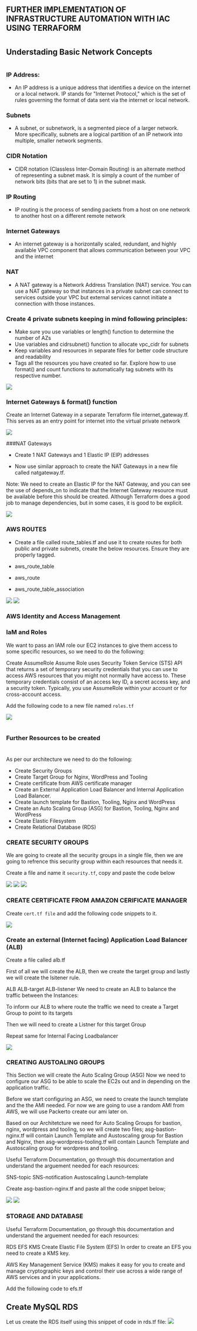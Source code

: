 ## FURTHER IMPLEMENTATION OF INFRASTRUCTURE AUTOMATION WITH IAC USING TERRAFORM
#

## Understading Basic Network Concepts
#
### IP Address: 
- An IP address is a unique address that identifies a device on the internet or a local network. IP stands for "Internet Protocol," which is the set of rules governing the format of data sent via the internet or local network.

### Subnets
- A subnet, or subnetwork, is a segmented piece of a larger network. More specifically, subnets are a logical partition of an IP network into multiple, smaller network segments. 

### CIDR Notation
- CIDR notation (Classless Inter-Domain Routing) is an alternate method of representing a subnet mask. It is simply a count of the
number of network bits (bits that are set to 1) in the subnet mask.

### IP Routing
- IP routing is the process of sending packets from a host on one network to another host on a different remote network

### Internet Gateways
- An internet gateway is a horizontally scaled, redundant, and highly available VPC component that allows communication between your VPC and the internet
  
### NAT
- A NAT gateway is a Network Address Translation (NAT) service. You can use a NAT gateway so that instances in a private subnet can connect to services outside your VPC but external services cannot initiate a connection with those instances.
  

### Create 4 private subnets keeping in mind following principles:
- Make sure you use variables or length() function to determine the number of AZs
- Use variables and cidrsubnet() function to allocate vpc_cidr for subnets
- Keep variables and resources in separate files for better code structure and readability
- Tags all the resources you have created so far. Explore how to use format() and count functions to automatically tag subnets with its respective number.
  
![](./img/1.private_subnet.jpg)

### Internet Gateways & format() function
Create an Internet Gateway in a separate Terraform file internet_gateway.tf. This serves as an entry point for internet into the virtual private network

![](./img/2.ig.jpg)

###NAT Gateways
- Create 1 NAT Gateways and 1 Elastic IP (EIP) addresses

- Now use similar approach to create the NAT Gateways in a new file called natgateway.tf.

Note: We need to create an Elastic IP for the NAT Gateway, and you can see the use of depends_on to indicate that the Internet Gateway resource must be available before this should be created. Although Terraform does a good job to manage dependencies, but in some cases, it is good to be explicit.

![](./img/3.nat.jpg)

### AWS ROUTES
- Create a file called route_tables.tf and use it to create routes for both public and private subnets, create the below resources. Ensure they are properly tagged.

- aws_route_table
- aws_route
- aws_route_table_association

![](./img/4.routea.jpg)
![](./img/4.routeb.jpg)

### AWS Identity and Access Management
### IaM and Roles
We want to pass an IAM role our EC2 instances to give them access to some specific resources, so we need to do the following:

Create AssumeRole
Assume Role uses Security Token Service (STS) API that returns a set of temporary security credentials that you can use to access AWS resources that you might not normally have access to. These temporary credentials consist of an access key ID, a secret access key, and a security token. Typically, you use AssumeRole within your account or for cross-account access.

Add the following code to a new file named `roles.tf`

![](./img/5.roles.jpg)

#
###  Further Resources to be created
#
As per our architecture we need to do the following:

- Create Security Groups
- Create Target Group for Nginx, WordPress and Tooling
- Create certificate from AWS certificate manager
- Create an External Application Load Balancer and Internal Application Load Balancer.
- Create launch template for Bastion, Tooling, Nginx and WordPress
- Create an Auto Scaling Group (ASG) for Bastion, Tooling, Nginx and WordPress
- Create Elastic Filesystem
- Create Relational Database (RDS)


### CREATE SECURITY GROUPS
We are going to create all the security groups in a single file, then we are going to refrence this security group within each resources that needs it.

Create a file and name it `security.tf`, copy and paste the code below

![](./img/6.sg.jpg)
![](./img/6.sgb.jpg)
![](./img/6sgc.jpg)

### CREATE CERTIFICATE FROM AMAZON CERIFICATE MANAGER
Create `cert.tf file` and add the following code snippets to it.

![](./img/7.cert.jpg)

### Create an external (Internet facing) Application Load Balancer (ALB)
Create a file called alb.tf

First of all we will create the ALB, then we create the target group and lastly we will create the lsitener rule.

ALB
ALB-target
ALB-listener
We need to create an ALB to balance the traffic between the Instances:

To inform our ALB to where route the traffic we need to create a Target Group to point to its targets

Then we will need to create a Listner for this target Group

Repeat same for Internal Facing Loadbalancer

![](./img/8.lb.jpg)

### CREATING AUSTOALING GROUPS
This Section we will create the Auto Scaling Group (ASG)
Now we need to configure our ASG to be able to scale the EC2s out and in depending on the application traffic.

Before we start configuring an ASG, we need to create the launch template and the the AMI needed. For now we are going to use a random AMI from AWS, we will use Packerto create our ami later on.

Based on our Architetcture we need for Auto Scaling Groups for bastion, nginx, wordpress and tooling, so we will create two files; asg-bastion-nginx.tf will contain Launch Template and Austoscaling group for Bastion and Nginx, then asg-wordpress-tooling.tf will contain Launch Template and Austoscaling group for wordpress and tooling.

Useful Terraform Documentation, go through this documentation and understand the arguement needed for each resources:

SNS-topic
SNS-notification
Austoscaling
Launch-template

Create asg-bastion-nginx.tf and paste all the code snippet below;

![](./img/9.asg1.jpg)
![](./img/9.asg2.jpg)

### STORAGE AND DATABASE
Useful Terraform Documentation, go through this documentation and understand the arguement needed for each resources:

RDS
EFS
KMS
Create Elastic File System (EFS)
In order to create an EFS you need to create a KMS key.

AWS Key Management Service (KMS) makes it easy for you to create and manage cryptographic keys and control their use across a wide range of AWS services and in your applications.

Add the following code to efs.tf

## Create MySQL RDS
Let us create the RDS itself using this snippet of code in rds.tf file:
![](./img/11.rds.jpg)